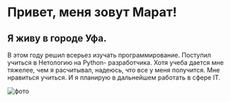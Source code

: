 # Привет, меня зовут Марат!
## Я живу в городе Уфа.
В этом году решил всерьез изучать программирование.
Поступил учиться в Нетологию на Python- разработчика.
Хотя учеба дается мне тяжелее, чем я расчитывал, надеюсь, что все у меня получится.
Мне нравиться учиться. И я планирую в дальнейшем работать в сфере IT.

![фото](https://disk.yandex.ru/d/5G0hgXTo40rEnQ)